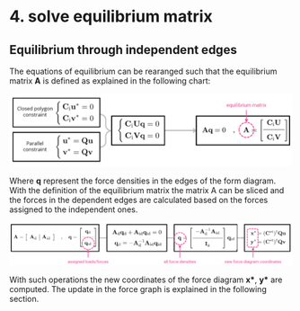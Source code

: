 # 4. solve equilibrium matrix

## Equilibrium through independent edges

The equations of equilibrium can be rearanged such that the equilibrium matrix **A** is defined as explained in the following chart:

![](<../../.gitbook/assets/image (13).png>)

Where **q** represent the force densities in the edges of the form diagram. With the  definition of the equilibrium matrix the matrix A can be sliced and the forces in the dependent edges are calculated based on the forces assigned to the independent ones.

![](<../../.gitbook/assets/image (75).png>)

With such operations the new coordinates of the force diagram **x\***, **y\*** are computed. The update in the force graph is explained in the following section.
